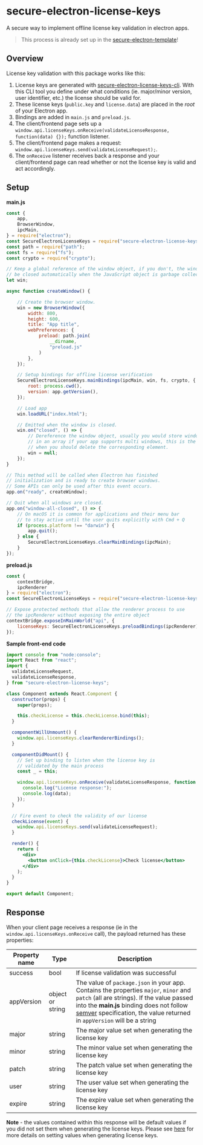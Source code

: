 # secure-electron-license-keys

A secure way to implement offline license key validation in electron apps.

> This process is already set up in the [secure-electron-template](https://github.com/reZach/secure-electron-template)!

## Overview

License key validation with this package works like this:

1. License keys are generated with [secure-electron-license-keys-cli](https://github.com/reZach/secure-electron-license-keys-cli). With this CLI tool you define under what conditions (ie. major/minor version, user identifier, etc.) the license should be valid for.
2. These license keys (`public.key` and `license.data`) are placed in the _root_ of your Electron app.
3. Bindings are added in `main.js` and `preload.js`.
4. The client/frontend page sets up a `window.api.licenseKeys.onReceive(validateLicenseResponse, function(data) {});` function listener.
5. The client/frontend page makes a request: `window.api.licenseKeys.send(validateLicenseRequest);`.
6. The `onReceive` listener receives back a response and your client/frontend page can read whether or not the license key is valid and act accordingly.

## Setup

**main.js**

```js
const {
    app,
    BrowserWindow,
    ipcMain,
} = require("electron");
const SecureElectronLicenseKeys = require("secure-electron-license-keys");
const path = require("path");
const fs = require("fs");
const crypto = require("crypto");

// Keep a global reference of the window object, if you don't, the window will
// be closed automatically when the JavaScript object is garbage collected.
let win;

async function createWindow() {

    // Create the browser window.
    win = new BrowserWindow({
        width: 800,
        height: 600,
        title: "App title",
        webPreferences: {
            preload: path.join(
                __dirname,
                "preload.js"
            )
        },
    });

    // Setup bindings for offline license verification
    SecureElectronLicenseKeys.mainBindings(ipcMain, win, fs, crypto, {
        root: process.cwd(),
        version: app.getVersion(),
    });

    // Load app
    win.loadURL("index.html");

    // Emitted when the window is closed.
    win.on("closed", () => {
        // Dereference the window object, usually you would store windows
        // in an array if your app supports multi windows, this is the time
        // when you should delete the corresponding element.
        win = null;
    });
}

// This method will be called when Electron has finished
// initialization and is ready to create browser windows.
// Some APIs can only be used after this event occurs.
app.on("ready", createWindow);

// Quit when all windows are closed.
app.on("window-all-closed", () => {
    // On macOS it is common for applications and their menu bar
    // to stay active until the user quits explicitly with Cmd + Q
    if (process.platform !== "darwin") {
        app.quit();
    } else {
        SecureElectronLicenseKeys.clearMainBindings(ipcMain);
    }
});
```

**preload.js**
```js
const {
    contextBridge,
    ipcRenderer
} = require("electron");
const SecureElectronLicenseKeys = require("secure-electron-license-keys");

// Expose protected methods that allow the renderer process to use
// the ipcRenderer without exposing the entire object
contextBridge.exposeInMainWorld("api", {
    licenseKeys: SecureElectronLicenseKeys.preloadBindings(ipcRenderer)
});
```

**Sample front-end code**
```jsx
import console from "node:console";
import React from "react";
import {
  validateLicenseRequest,
  validateLicenseResponse,
} from "secure-electron-license-keys";

class Component extends React.Component {
  constructor(props) {
    super(props);

    this.checkLicense = this.checkLicense.bind(this);
  }

  componentWillUnmount() {
    window.api.licenseKeys.clearRendererBindings();
  }

  componentDidMount() {
    // Set up binding to listen when the license key is
    // validated by the main process
    const _ = this;

    window.api.licenseKeys.onReceive(validateLicenseResponse, function (data) {
      console.log("License response:");
      console.log(data);
    });
  }

  // Fire event to check the validity of our license
  checkLicense(event) {
    window.api.licenseKeys.send(validateLicenseRequest);
  }

  render() {
    return (
      <div>
        <button onClick={this.checkLicense}>Check license</button>
      </div>
    );
  }
}

export default Component;
```

## Response
When your client page receives a response (ie in the `window.api.licenseKeys.onReceive` call), the payload returned has these properties:

|Property name|Type|Description|
|---|---|---|
|success|bool|If license validation was successful|
|appVersion|object or string|The value of `package.json` in your app. Contains the properties `major`, `minor` and `patch` (all are strings). If the value passed into the **main.js** binding does not follow [semver](https://semver.org/) specification, the value returned in `appVersion` will be a string|
|major|string|The major value set when generating the license key|
|minor|string|The minor value set when generating the license key|
|patch|string|The patch value set when generating the license key|
|user|string|The user value set when generating the license key|
|expire|string|The expire value set when generating the license key|

**Note** - the values contained within this response will be default values if you did not set them when generating the license keys. Please see [here](https://github.com/reZach/secure-electron-license-keys-cli#options) for more details on setting values when generating license keys.